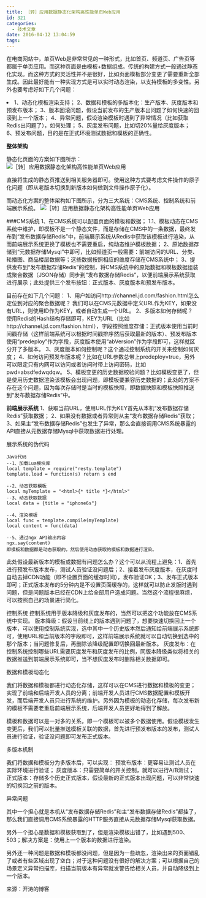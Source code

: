 ```yaml
---
title: ［转］应用数据静态化架构高性能单页Web应用
id: 321
categories:
  - 技术文章
date: 2016-04-12 13:04:59
tags:
---
```


在电商网站中，单页Web是非常常见的一种形式，比如首页、频道页、广告页等都属于单页应用。而这种页面是由模板+数据组成。传统的构建方式一般通过静态化实现。而这种方式的灵活性并不是很好，比如页面模板部分变更了需要重新全部生成。因此最好能有一种实现方式是可以实时动态渲染，以支持模板的多变性。另外也要考虑好如下几个问题：

<li>
1、动态化模板渲染支持；
2、数据和模板的多版本化：生产版本、灰度版本和预发布版本；
3、版本回滚问题，假设当前发布的生产版本出问题了如何快速的回滚到上一个版本；
4、异常问题，假设渲染模板时遇到了异常情况（比如获取Redis出问题了），如何处理；
5、灰度发布问题，比如切20%量给灰度版本；
6、预发布问题，目的是在正式环境测试数据和模板的正确性。
 </li>

**整体架构**

静态化页面的方案如下图所示：
![［转］应用数据静态化架构高性能单页Web应用](http://res.hillock.com.cn/web/640 "［转］应用数据静态化架构高性能单页Web应用")

直接将生成的静态页推送到相关服务器即可。使用这种方式要考虑文件操作的原子化问题（即从老版本切换到新版本如何做到文件操作原子化）。

而动态化方案的整体架构如下图所示，分为三大系统：CMS系统、控制系统和前端展示系统。
![［转］应用数据静态化架构高性能单页Web应用](http://res.hillock.com.cn/web/6402 "［转］应用数据静态化架构高性能单页Web应用")

###CMS系统
1、在CMS系统可以配置页面的模板和数据；
1.1、模板动态在CMS系统中维护，即模板不是一个静态文件，而是存储在CMS中的一条数据，最终发布到“发布数据存储Redis”中，前端展示系统从Redis中获取该模板进行渲染，从而前端展示系统更换了模板也不需要重启，纯动态维护模板数据；
2、原始数据存储到“元数据存储Mysql”中即可，比如频道页一般需要：前端访问的URL、分类、轮播图、商品楼层数据等；这些数据按照相应的维度存储在CMS系统中；
3、提供发布到“发布数据存储Redis”的控制，将CMS系统中的原始数据和模板数据组装成聚合数据（JSON存储）同步到“发布数据存储Redis”，以便前端展示系统获取进行展示；此处提供三个发布按钮：正式版本、灰度版本和预发布版本。

目前存在如下几个问题：
1、用户如访问http://channel.jd.com/fashion.html怎么定位到对应的聚合数据呢？ 我们可以在CMS元数据中定义URL作为KEY，如果没有URL，则使用ID作为KEY，或者自动生成一个URL。
2、多版本如何存储呢？ 使用Redis的Hash结构存储即可，KEY为URL（比如http://channel.jd.com/fashion.html），字段按照维度存储：正式版本使用当前时间戳存储（这样前端系统可以根据时间戳排序然后获取最新的版本）、预发布版本使用“predeploy”作为字段，灰度版本使用“abVersion”作为字段即可，这样就区分开了多版本。
3、灰度版本如何控制呢？这个通过控制系统的开关来控制如何灰度；
4、如何访问预发布版本呢？比如在URL参数总带上predeploy=true，另外可以限定只有内网可以访问或者访问时带上访问密码，比如pwd=absdfedwqdqw。
5、模板变更的历史数据校验问题？比如模板变更了，但是使用历史数据渲染该模板会出现问题，即模板要兼容历史数据的；此处的方案不存在这个问题，因为每次存储时是当时的模板快照，即数据快照和模板快照推送到“发布数据存储Redis”中。

**前端展示系统**
1、获取当前URL，使用URL作为KEY首先从本机“发布数据存储Redis”获取数据；
2、如果没有数据或者异常则从主“发布数据存储Redis”获取；
3、如果主“发布数据存储Redis”也发生了异常，那么会直接调用CMS系统暴露的API直接从元数据存储Mysql中获取数据进行处理。

展示系统的伪代码

    Java代码  
    --1、加载Lua模块库  
    local template = require("resty.template")  
    template.load = function(s) return s end  

    --2、动态获取模板  
    local myTemplate = "<html>{* title *}</html>"  
    --3、动态获取数据  
    local data = {title = "iphone6s"}  

    --4、渲染模板  
    local func = template.compile(myTemplate)  
    local content = func(data)  

    --5、通过ngx API输出内容  
    ngx.say(content)  
    即模板和数据都是动态获取的，然后使用动态获取的模板和数据进行渲染。

此处假设最新版本的模板或数据有问题怎么办？这个可以从流程上避免：1、首先进行预发布版本发布，测试人员验证没问题后；2、接着发布灰度版本，在灰度时自动去掉CDN功能（即不设置页面的缓存时间），发布验证OK；3、发布正式版本即可；正式版本发布的5分钟内是不设置页面缓存的，这样就可以防止发版时遇到问题，但是问题版本已经在CDN上给全部用户造成问题。当然这个流程很麻烦，可以按照自己的场景进行简化。

控制系统
控制系统用于版本降级和灰度发布的，当然可以把这个功能放在CMS系统中实现。
版本降级：假设当前线上的版本遇到问题了，想要快速切换回上一个版本，可以使用控制系统实现，选中其中一个历史版本然后通知给前端展示系统即可，使用URL和当前版本的字段即可，这样前端展示系统就可以自动切换到选中的那个版本；当问题修复后，再删除该降级配置即切换回最新版本。
灰度发布：在控制系统控制哪些URL需要灰度发布和灰度发布的比例，同版本降级类似将相关的数据推送到前端展示系统即可，当不想灰度发布时删除相关数据即可。

数据和模板动态化

我们将数据和模板都进行动态化存储，这样可以在CMS进行数据和模板的变更；实现了前端和后端开发人员的分离；前端开发人员进行CMS数据配置和模板开发，而后端开发人员只进行系统的维护。另外因为模板的动态化存储，每次发布新的模板不需要老重启前端展示系统，后端开发人员更好地得到了解放。

模板和数据可以是一对多的关系，即一个模板可以被多个数据使用。假设模板发生变更后，我们可以批量推送模板关联的数据，首先进行预发布版本的发布，测试人员进行验证，验证没问题即可发布正式版本。

多版本机制

我们将数据和模板分为多版本后，可以实现：
预发布版本：更容易让测试人员在实际环境进行验证；
灰度版本：只需要简单的开关控制，就可以进行A/B测试；
正式版本：存储多个历史正式版本，假设最新的正式版本出现问题，可以非常快速的切换回之前的版本。

异常问题

其中一个担心就是本机从“发布数据存储Redis”和主“发布数据存储Redis”都挂了，那么我们直接调用CMS系统暴露的HTTP服务直接从元数据存储Mysql获取数据。

另外一个担心是数据和模板获取到了，但是渲染模板出错了，比如遇到500、503；解决方案是：使用上一个版本的数据进行渲染。

另外还一种问题是数据和模板都没问题，但是因为一些疏忽，渲染出来的页面错乱了或者有些区域出现了空白；对于这种问题没有很好的解决方案；可以根据自己的场景定义异常扫描库，扫描当前版本有异常就发警告给相关人员，并自动降级到上一个版本。

来源：开涛的博客
